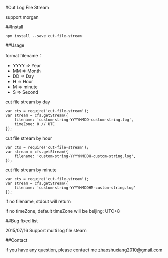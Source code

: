 #Cut Log File Stream

support morgan

##Install
```
npm install --save cut-file-stream
```

##Usage

format filename：

- YYYY => Year
- MM => Month
- DD => Day
- H => Hour
- M => minute
- S => Second

cut file stream by day
```
var cts = require('cut-file-stream');
var stream = cfs.getStream({
    filename: 'custom-string-YYYYMMDD-custom-string.log',
    timeZone: 0 // UTC
});
```

cut file stream by hour
```
var cts = require('cut-file-stream');
var stream = cfs.getStream({
    filename: 'custom-string-YYYYMMDDH-custom-string.log',
});
```

cut file stream by minute
```
var cts = require('cut-file-stream');
var stream = cfs.getStream({
    filename: 'custom-string-YYYYMMDDHM-custom-string.log'
});
```

if no filename, stdout will return

if no timeZone, default timeZone will be beijing: UTC+8

##Bug fixed list

2015/07/16  Support multi log file steam 

##Contact

if you have any question, please contact me zhaoshuxiang2010@gmail.com




